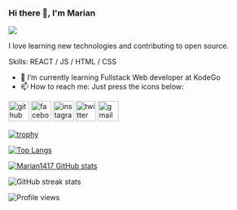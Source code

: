 ### Hi there 👋, I'm Marian
![](https://user-images.githubusercontent.com/126475937/231514175-7cc72d36-3f07-4154-93f6-57466a342e7f.png)

I love learning new technologies and contributing to open source.

Skills:  REACT / JS / HTML / CSS

- 🌱 I’m currently learning Fullstack Web developer at KodeGo 
- 📫 How to reach me: Just press the icons below: 


[<img src='https://cdn.jsdelivr.net/npm/simple-icons@3.0.1/icons/github.svg' alt='github' height='40'>](https://github.com/Marian1417)  [<img src='https://cdn.jsdelivr.net/npm/simple-icons@3.0.1/icons/facebook.svg' alt='facebook' height='40'>](https://www.facebook.com/candy.delacruz.908)  [<img src='https://cdn.jsdelivr.net/npm/simple-icons@3.0.1/icons/instagram.svg' alt='instagram' height='40'>](https://www.instagram.com/candymint0514/)  [<img src='https://cdn.jsdelivr.net/npm/simple-icons@3.0.1/icons/twitter.svg' alt='twitter' height='40'>](https://twitter.com/@candy_0814)  [<img src='https://cdn.jsdelivr.net/npm/simple-icons@3.0.1/icons/gmail.svg' alt='gmail' height='40'>](https://mail.google.com/mail/u/0/?tab=wm#inbox)  

[![trophy](https://github-profile-trophy.vercel.app/?username=Marian1417)](https://github.com/ryo-ma/github-profile-trophy)

[![Top Langs](https://github-readme-stats.vercel.app/api/top-langs/?username=Marian1417&layout=compact)](https://github.com/Marian1417/github-readme-stats)

[![Marian1417 GitHub stats](https://github-readme-stats.vercel.app/api?username=Marian1417)](https://github.com/Marian1417/github-readme-stats)

![GitHub streak stats](https://streak-stats.demolab.com/?user=Marian1417)  

![Profile views](https://gpvc.arturio.dev/Marian1417)  
